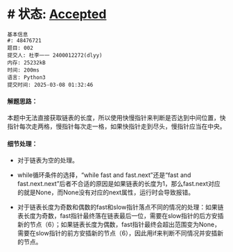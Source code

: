 # # 状态: [Accepted](http://dsbpython.openjudge.cn/dspythonbook/solution/48303335/)

```
基本信息
#: 48476721
题目: 002
提交人: 杜李一一 2400012272(dlyy)
内存: 25232kB
时间: 200ms
语言: Python3
提交时间: 2025-03-08 01:32:46
```

#### 解题思路：

本题中无法直接获取链表的长度，所以使用快慢指针来判断是否达到中间位置，快指针每次走两格，慢指针每次走一格，如果快指针走到尽头，慢指针应当在中央。

#### 细节处理：

* 对于链表为空的处理。

* while循环条件的选择，“while fast and fast.next”还是“fast and fast.next.next”后者不合适的原因是如果链表的长度为1，那么fast.next对应的就是None，而None没有对应的next属性，运行时会导致报错。

* 对于链表长度为奇数和偶数的fast和slow指针落点不同的情况的处理：如果链表长度为奇数，fast指针最终落在链表最后一位，需要在slow指针的后方安插新的节点（6）；如果链表长度为偶数，fast指针最终会超出范围变为None，需要在slow指针的前方安插新的节点（6），因此用if来判断不同情况并安插新的节点。
